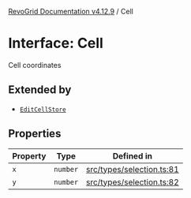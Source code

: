 [RevoGrid Documentation v4.12.9](README.md) / Cell

# Interface: Cell

Cell coordinates

## Extended by

- [`EditCellStore`](Interface.EditCellStore.md)

## Properties

| Property | Type | Defined in |
| ------ | ------ | ------ |
| `x` | `number` | [src/types/selection.ts:81](https://github.com/revolist/revogrid/blob/5b626b1ece93ea60f82047d059b8a2635455feb4/src/types/selection.ts#L81) |
| `y` | `number` | [src/types/selection.ts:82](https://github.com/revolist/revogrid/blob/5b626b1ece93ea60f82047d059b8a2635455feb4/src/types/selection.ts#L82) |
